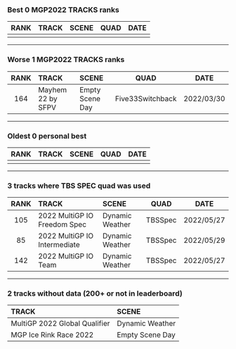 ### Best 0 MGP2022 TRACKS ranks
|RANK|TRACK|SCENE|QUAD|DATE|
|:---:|:---|:---|:---:|:---:|
||||||
---
### Worse 1 MGP2022 TRACKS ranks
|RANK|TRACK|SCENE|QUAD|DATE|
|:---:|:---|:---|:---:|:---:|
|164|Mayhem 22 by SFPV|Empty Scene Day|Five33Switchback|2022/03/30|
---
### Oldest 0 personal best
|RANK|TRACK|SCENE|QUAD|DATE|
|:---:|:---|:---|:---:|:---:|
||||||
---
### 3 tracks where TBS SPEC quad was used
|RANK|TRACK|SCENE|QUAD|DATE|
|:---:|:---|:---|:---:|:---:|
|105|2022 MultiGP IO Freedom Spec|Dynamic Weather|TBSSpec|2022/05/27|
|85|2022 MultiGP IO Intermediate|Dynamic Weather|TBSSpec|2022/05/29|
|142|2022 MultiGP IO Team|Dynamic Weather|TBSSpec|2022/05/27|
---
### 2 tracks without data (200+ or not in leaderboard)
|TRACK|SCENE|
|:---|:---|
|MultiGP 2022 Global Qualifier|Dynamic Weather|
|MGP Ice Rink Race 2022|Empty Scene Day|
